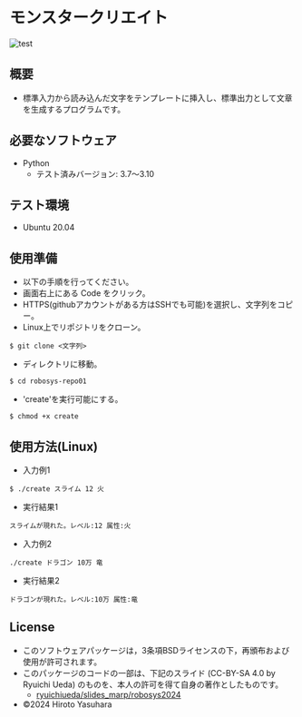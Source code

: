 # モンスタークリエイト
![test](https://github.com/kurese-ru/robosys-repo01/actions/workflows/test.yml/badge.svg)
## 概要
- 標準入力から読み込んだ文字をテンプレートに挿入し、標準出力として文章を生成するプログラムです。
## 必要なソフトウェア
- Python
  - テスト済みバージョン: 3.7〜3.10
## テスト環境
- Ubuntu 20.04
## 使用準備
- 以下の手順を行ってください。
- 画面右上にある Code をクリック。
- HTTPS(githubアカウントがある方はSSHでも可能)を選択し、文字列をコピー。
- Linux上でリポジトリをクローン。
```
$ git clone <文字列>
```
- ディレクトリに移動。
```
$ cd robosys-repo01
```
- 'create'を実行可能にする。
```
$ chmod +x create
```
## 使用方法(Linux)
- 入力例1
```
$ ./create スライム 12 火
```
- 実行結果1
```
スライムが現れた。レベル:12 属性:火
```
- 入力例2
```
./create ドラゴン 10万 竜
```
- 実行結果2
```
ドラゴンが現れた。レベル:10万 属性:竜
```
## License
- このソフトウェアパッケージは，3条項BSDライセンスの下，再頒布および使用が許可されます。
- このパッケージのコードの一部は、下記のスライド (CC-BY-SA 4.0 by Ryuichi Ueda) のものを、本人の許可を得て自身の著作としたものです。
  - [ryuichiueda/slides_marp/robosys2024](https://github.com/ryuichiueda/slides_marp/tree/master/robosys2024)
- ©2024 Hiroto Yasuhara
